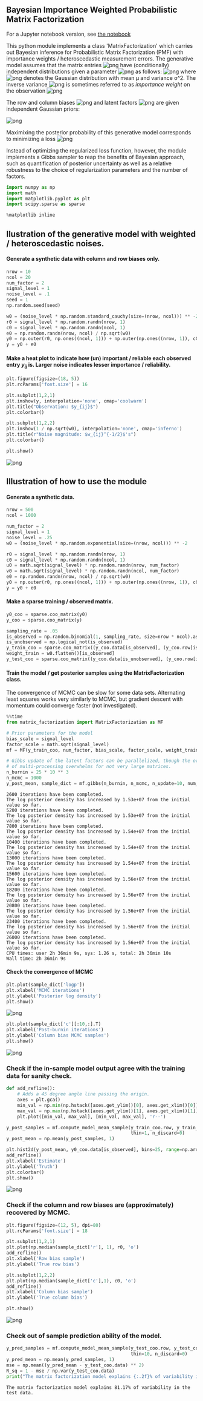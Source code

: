 
## Bayesian Importance Weighted Probabilistic Matrix Factorization

For a Jupyter notebook version, see [the notebook](README.ipynb)

This python module implements a class 'MatrixFactorization' which carries out Bayesian inference for Probabilistic Matrix Factorization (PMF) with importance weights / heteroscedastic measurement errors. The generative model assumes that the matrix entries 
![png](README_files/eqn1.png)
have (conditionally) independent distributions given a parameter
![png](README_files/eqn2.png)
 as follows:
![png](README_files/eqn3.png)
where 
![png](README_files/eqn4.png)
denotes the Gaussian distribution with mean μ and variance σ^2. The inverse variance 
![png](README_files/eqn5.png)
is sometimes referred to as *importance weight* on the observation ![png](README_files/eqn1.png)

The row and column biases 
![png](README_files/eqn6.png)
and latent factors 
![png](README_files/eqn7.png)
are given independent Gaussian priors:

![png](README_files/eqn8.png)

<!--- (Note that no additional flexibility is gained by choosing different prior variances for u_i's and v_j's since they are always multiplied together.) -->
Maximixing the posterior probability of this generative model corresponds to minimizing a loss
![png](README_files/eqn9.png)

Instead of optimizing the regularized loss function, however, the module implements a Gibbs sampler to reap the benefits of Bayesian approach, such as quantification of posterior uncertainty as well as a relative robustness to the choice of regularization parameters and the number of factors.


```python
import numpy as np
import math
import matplotlib.pyplot as plt
import scipy.sparse as sparse

%matplotlib inline
```

## Ilustration of the generative model with weighted / heteroscedastic noises.

#### Generate a synthetic data with column and row biases only.


```python
nrow = 10
ncol = 20
num_factor = 2
signal_level = 1
noise_level = .1
seed = 1
np.random.seed(seed)

w0 = (noise_level * np.random.standard_cauchy(size=(nrow, ncol))) ** -2
r0 = signal_level * np.random.randn(nrow, 1)
c0 = signal_level * np.random.randn(ncol, 1)
e0 = np.random.randn(nrow, ncol) / np.sqrt(w0)
y0 = np.outer(r0, np.ones((ncol, 1))) + np.outer(np.ones((nrow, 1)), c0)
y = y0 + e0
```

#### Make a heat plot to indicate how (un) important / reliable each observed entry $y_{ij}$ is. Larger noise indicates lesser importance / reliability.


```python
plt.figure(figsize=(18, 5))
plt.rcParams['font.size'] = 16

plt.subplot(1,2,1)
plt.imshow(y, interpolation='none', cmap='coolwarm')
plt.title("Observation: $y_{ij}$")
plt.colorbar()

plt.subplot(1,2,2)
plt.imshow(1 / np.sqrt(w0), interpolation='none', cmap='inferno')
plt.title(r"Noise magnitude: $w_{ij}^{-1/2}$'s")
plt.colorbar()

plt.show()
```


![png](README_files/README_6_0.png)


## Illustration of how to use the module

#### Generate a synthetic data.


```python
nrow = 500
ncol = 1000

num_factor = 2
signal_level = 1
noise_level = .25
w0 = (noise_level * np.random.exponential(size=(nrow, ncol))) ** -2

r0 = signal_level * np.random.randn(nrow, 1)
c0 = signal_level * np.random.randn(ncol, 1)
u0 = math.sqrt(signal_level) * np.random.randn(nrow, num_factor)
v0 = math.sqrt(signal_level) * np.random.randn(ncol, num_factor)
e0 = np.random.randn(nrow, ncol) / np.sqrt(w0)
y0 = np.outer(r0, np.ones((ncol, 1))) + np.outer(np.ones((nrow, 1)), c0) + np.dot(u0, v0.T)
y = y0 + e0
```

#### Make a sparse training / observed matrix. 


```python
y0_coo = sparse.coo_matrix(y0)
y_coo = sparse.coo_matrix(y)

sampling_rate = .05
is_observed = np.random.binomial(1, sampling_rate, size=nrow * ncol).astype(np.bool)
is_unobserved = np.logical_not(is_observed)
y_train_coo = sparse.coo_matrix((y_coo.data[is_observed], (y_coo.row[is_observed], y_coo.col[is_observed])), shape=y.shape)
weight_train = w0.flatten()[is_observed]
y_test_coo = sparse.coo_matrix((y_coo.data[is_unobserved], (y_coo.row[is_unobserved], y_coo.col[is_unobserved])), shape=y.shape)
```

#### Train the model / get posterior samples using the MatrixFactorization class.

The convergence of MCMC can be slow for some data sets. Alternating least squares works very similarly to MCMC, but gradient descent with momentum could converge faster (not investigated).


```python
%%time
from matrix_factorization import MatrixFactorization as MF

# Prior parameters for the model
bias_scale = signal_level
factor_scale = math.sqrt(signal_level)
mf = MF(y_train_coo, num_factor, bias_scale, factor_scale, weight_train)

# Gibbs update of the latent factors can be parallelized, though the overhead
# of multi-processing overwhelms for not very large matrices.
n_burnin = 25 * 10 ** 3
n_mcmc = 1000
y_post_mean, sample_dict = mf.gibbs(n_burnin, n_mcmc, n_update=10, num_process=1)
```

    2600 iterations have been completed.
    The log posterior density has increased by 1.53e+07 from the initial value so far.
    5200 iterations have been completed.
    The log posterior density has increased by 1.53e+07 from the initial value so far.
    7800 iterations have been completed.
    The log posterior density has increased by 1.54e+07 from the initial value so far.
    10400 iterations have been completed.
    The log posterior density has increased by 1.54e+07 from the initial value so far.
    13000 iterations have been completed.
    The log posterior density has increased by 1.54e+07 from the initial value so far.
    15600 iterations have been completed.
    The log posterior density has increased by 1.56e+07 from the initial value so far.
    18200 iterations have been completed.
    The log posterior density has increased by 1.56e+07 from the initial value so far.
    20800 iterations have been completed.
    The log posterior density has increased by 1.56e+07 from the initial value so far.
    23400 iterations have been completed.
    The log posterior density has increased by 1.56e+07 from the initial value so far.
    26000 iterations have been completed.
    The log posterior density has increased by 1.56e+07 from the initial value so far.
    CPU times: user 2h 36min 9s, sys: 1.26 s, total: 2h 36min 10s
    Wall time: 2h 36min 9s


#### Check the convergence of MCMC 


```python
plt.plot(sample_dict['logp'])
plt.xlabel('MCMC iterations')
plt.ylabel('Posterior log density')
plt.show()
```


![png](README_files/README_16_0.png)



```python
plt.plot(sample_dict['c'][:10,:].T)
plt.xlabel('Post-burnin iterations')
plt.ylabel('Column bias MCMC samples')
plt.show()
```


![png](README_files/README_17_0.png)


### Check if the in-sample model output agree with the training data for sanity check.


```python
def add_refline():
    # Adds a 45 degree angle line passing the origin.
    axes = plt.gca()
    min_val = np.min(np.hstack([axes.get_ylim()[0], axes.get_xlim()[0]]))
    max_val = np.max(np.hstack([axes.get_ylim()[1], axes.get_xlim()[1]]))
    plt.plot([min_val, max_val], [min_val, max_val], 'r--')
```


```python
y_post_samples = mf.compute_model_mean_sample(y_train_coo.row, y_train_coo.col, sample_dict, 
                                              thin=1, n_discard=0)
y_post_mean = np.mean(y_post_samples, 1)

plt.hist2d(y_post_mean, y0_coo.data[is_observed], bins=25, range=np.array([[-5, 5], [-5, 5]]), cmap='inferno')
add_refline()
plt.xlabel('Estimate')
plt.ylabel('Truth')
plt.colorbar()
plt.show()
```


![png](README_files/README_20_0.png)


### Check if the column and row biases are (approximately) recovered by MCMC.


```python
plt.figure(figsize=(12, 5), dpi=80)
plt.rcParams['font.size'] = 18

plt.subplot(1,2,1)
plt.plot(np.median(sample_dict['r'], 1), r0, 'o')
add_refline()
plt.xlabel('Row bias sample')
plt.ylabel('True row bias')

plt.subplot(1,2,2)
plt.plot(np.median(sample_dict['c'],1), c0, 'o')
add_refline()
plt.xlabel('Column bias sample')
plt.ylabel('True column bias')

plt.show()
```


![png](README_files/README_22_0.png)


### Check out of sample prediction ability of the model.


```python
y_pred_samples = mf.compute_model_mean_sample(y_test_coo.row, y_test_coo.col, sample_dict, 
                                              thin=10, n_discard=0)
y_pred_mean = np.mean(y_pred_samples, 1)
mse = np.mean((y_pred_mean - y_test_coo.data) ** 2)
R_sq = 1 - mse / np.var(y_test_coo.data)
print("The matrix factorization model explains {:.2f}% of variability in the test data.".format(R_sq * 100))
```

    The matrix factorization model explains 81.17% of variability in the test data.

